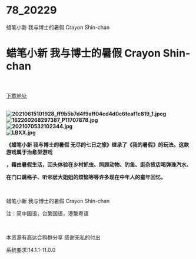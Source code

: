 # 78_20229
蜡笔小新 我与博士的暑假 Crayon Shin-chan
# 蜡笔小新 我与博士的暑假 Crayon Shin-chan
 <br/></br>
[下载地址](https://www.switch520.cc/article/20229 "下载地址")
<br/></br>

<p><strong><img title="20210615101928_ff9b5b7d4f9aff04cd4d0c6feaf1c819_1.jpeg" src="https://www.switch520.cc/muke_img/2021_07_15_32647b1e0b434.jpeg" alt="20210615101928_ff9b5b7d4f9aff04cd4d0c6feaf1c819_1.jpeg"></strong><br>
<strong><img title="162260268297387_P11707878.jpg" src="https://www.switch520.cc/muke_img/2021_07_15_380f060742823.jpg" alt="162260268297387_P11707878.jpg"></strong><br>
<strong><img title="2021070532102344.jpg" src="https://www.switch520.cc/muke_img/2021_07_15_fa47b9f68d7b8.jpg" alt="2021070532102344.jpg"></strong><br>
<strong><img title="LBXX.jpg" src="https://www.switch520.cc/muke_img/2021_07_15_e7f3fa1e8b27f.jpg" alt="LBXX.jpg">&nbsp;</strong></p>
<p><strong>《蜡笔小新 我与博士的暑假 无尽的七日之旅》继承了《我的暑假》的玩法。这款游戏属于治愈型游戏</strong></p>
<p><strong>，藉由暑假生活，回头体验在乡村抓虫、照顾动物、钓鱼、逛杂货店喝弹珠汽水、</strong></p>
<p><strong>在门口跳格子、听邻居大姐姐的烦恼等等许多现在中年人的童年回忆。</strong></p>
<p>&nbsp;</p>
<p>蜡笔小新 我与博士的暑假 Crayon Shin-chan</p>
<p>注：简中国语，台繁国语，港繁粤语</p>
<p>&nbsp;</p>
<p>本资源有高达合购群分享 感谢无私的付出</p>
<p>系统要求:14.1.1-11.0.0</p>



